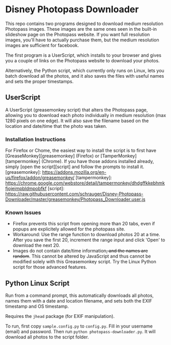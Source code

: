 # Disney Photopass Downloader
This repo contains two programs designed to download medium resolution Photopass images. These images are the same ones seen in the built-in slideshow page on the Photopass website. If you want full resolution images, you'll have to actually purchase them, but the medium resolution images are sufficient for facebook.

The first program is a UserScript, which installs to your browser and gives you a couple of links on the Photopass website to download your photos.

Alternatively, the Python script, which currently only runs on Linux, lets you batch download all the photos, and it also saves the files with useful names and sets the proper timestamps.

## UserScript
A UserScript (greasemonkey script) that alters the Photopass page, allowing you to download each photo individually in medium resolution (max 1280 pixels on one edge). It will also save the filename based on the location and date/time that the photo was taken.

### Installation Instructions
For Firefox or Chome, the easiest way to install the script is to first have [GreaseMonkey][greasemonkey] (Firefox) or [TamperMonkey][tampermonkey] (Chrome). If you have those addons installed already, simply [open the script][script] and follow the prompts to install it.
[greasemonkey]: https://addons.mozilla.org/en-us/firefox/addon/greasemonkey/
[tampermonkey]: https://chrome.google.com/webstore/detail/tampermonkey/dhdgffkkebhmkfjojejmpbldmpobfkf
[script]: https://raw.githubusercontent.com/schrauger/Disney-Photopass-Downloader/master/greasemonkey/Photopass_Downloader.user.js

### Known Issues
* Firefox prevents this script from opening more than 20 tabs, even if popups are explicitely allowed for the photopass site.
 * Workaround: Use the range function to download photos 20 at a time. After you save the first 20, increment the range input and click 'Open' to download the next 20.
* Images do not contain date/time information<del>, and the names are random</del>. This cannot be altered by JavaScript and thus cannot be modified solely with this Greasemonkey script. Try the Linux Python script for those advanced features.

## Python Linux Script
Run from a command prompt, this automatically downloads all photos, names them with a date and location filename, and sets both the EXIF timestamp and OS timestamp.

Requires the `jhead` package (for EXIF manipulation).

To run, first copy `sample.config.py` to `config.py`. Fill in your username (email) and password. Then run `python photopass-downloader.py`. It will download all photos to the script folder.
